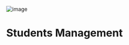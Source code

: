 ![image](https://user-images.githubusercontent.com/127199724/226570983-04805f6a-6e34-4bf7-94dd-958533759ad3.png)


# Students Management 

